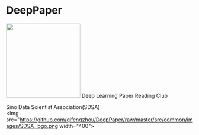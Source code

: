 # DeepPaper
<img src="https://github.com/qifengzhou/DeepPaper/raw/master/src/common/images/DeepPaper_logo.png" width="200">
Deep Learning Paper Reading Club  
  

Sino Data Scientist Association(SDSA)   
<img src="https://github.com/qifengzhou/DeepPaper/raw/master/src/common/images/SDSA_logo.png width="400">
